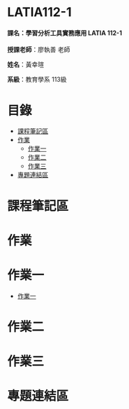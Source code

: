 # LATIA112-1

#### 課名：學習分析工具實務應用 LATIA 112-1

**授課老師**：廖執善 老師 

**姓名**：黃幸瑄  

**系級**：教育學系 113級

# 目錄
* [課程筆記區](#課程筆記區)
* [作業](#作業)
    * [作業一](#作業一)
    * [作業二](#作業二)
    * [作業三](#作業三)
* [專題連結區](#專題連結區)
# 課程筆記區
# 作業
# 作業一
* [作業一](https://github.com/40900114E/LATIA112-1/blob/hw1.ipynb)
# 作業二
# 作業三
# 專題連結區

